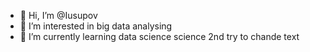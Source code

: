 - 👋 Hi, I’m @Iusupov
- 👀 I’m interested in big data analysing
- 🌱 I’m currently learning data science
science
2nd try to chande text

<!---
Iusupov/Iusupov is a ✨ special ✨ repository because its `README.md` (this file) appears on your GitHub profile.
You can click the Preview link to take a look at your changes.
--->
